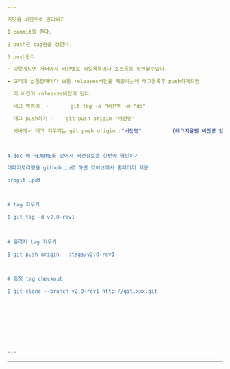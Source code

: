```yaml
---

커밋을 버전으로 관리하기

1.commit을 한다.

2.push전 tag명을 정한다.

3.push한다

- 이렇게되면 서버에서 버전별로 파일목록이나 소스등을 확인할수있다.

- 고객에 납품할때마다 보통 releases버전을 제공하는데 태그등록후 push하게되면

  이 버전이 releases버전이 된다.

  태그 명령어  -       git tag -a "버전명 -m "dd" 

  태그 push하기 -    git push origin "버전명"

  서버에서 태그 지우기는 git push origin :"버전명"          (태그지울땐 버전명 앞에 " : " 를 붙임)

   

4.doc 에 README를 넣어서 버전정보을 한번에 확인하기

레파지토리명을 github.io로 하면 깃허브에서 홈페이지 제공

progit .pdf 



# tag 지우기 

$ git tag -d v2.0-rev1 

  

# 원격지 tag 지우기 

$ git push origin   :tags/v2.0-rev1 

  

# 특정 tag checkout 

$ git clone --branch v2.0-rev1 http://git.xxx.git 









---
```






---

